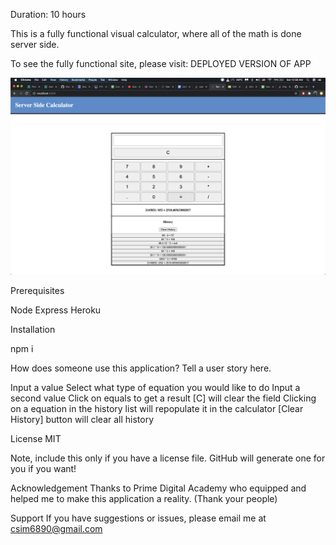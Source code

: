 Duration: 10 hours

This is a fully functional visual calculator, where all of the math is done server side.

To see the fully functional site, please visit: DEPLOYED VERSION OF APP

![ScreenShot](images/screenshot.png)

Prerequisites

Node
Express
Heroku

Installation

npm i

How does someone use this application? Tell a user story here.

Input a value
Select what type of equation you would like to do
Input a second value
Click on equals to get a result
[C] will clear the field
Clicking on a equation in the history list will repopulate it in the calculator
[Clear History] button will clear all history

License
MIT

Note, include this only if you have a license file. GitHub will generate one for you if you want!

Acknowledgement
Thanks to Prime Digital Academy who equipped and helped me to make this application a reality. (Thank your people)

Support
If you have suggestions or issues, please email me at csim6890@gmail.com
